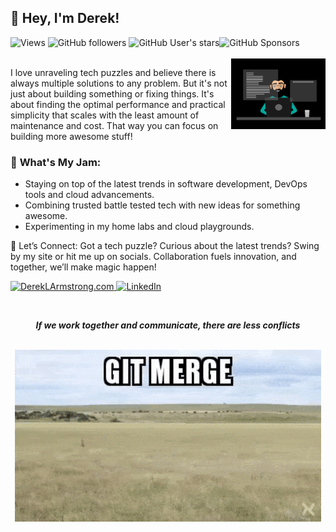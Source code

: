 ## 👋 **Hey, I'm Derek!**

<div align="left">
  <img alt="Views" src="https://komarev.com/ghpvc/?username=dereklarmstrong&label=views">
  <img alt="GitHub followers" src="https://img.shields.io/github/followers/dereklarmstrong">
  <img alt="GitHub User's stars" src="https://img.shields.io/github/stars/dereklarmstrong"><img alt="GitHub Sponsors" src="https://img.shields.io/github/sponsors/dereklarmstrong">
</div>
<br>
<img  src="./imgs/working-and-creating.gif" height="30%" width="30%" align="right" />


I love unraveling tech puzzles and believe there is always multiple solutions to any problem. But it's not just about building something or fixing things. It's about finding the optimal performance and practical simplicity that scales with the least amount of maintenance and cost. That way you can focus on building more awesome stuff!


### 🍓 **What's My Jam:**
- Staying on top of the latest trends in software development, DevOps tools and cloud advancements.
- Combining trusted battle tested tech with new ideas for something awesome.
- Experimenting in my home labs and cloud playgrounds.

🤝 Let’s Connect: Got a tech puzzle? Curious about the latest trends? Swing by my site or hit me up on socials. Collaboration fuels innovation, and together, we’ll make magic happen!

<p>
  <a href="https://dereklarmstrong.com/" target="_blank"><img alt="DerekLArmstrong.com" src="https://img.shields.io/badge/DerekLArmstrong.com-005c99?style=for-the-badge&logo=hashnode&logoColor=white"  height="30px"/>
  <!-- <a href="https://pytech.dev/" target="_blank"><img alt="PyTech.com" src="https://img.shields.io/badge/PyTech.Dev-44709f.svg?&style=for-the-badge&logo=python&logoColor=yellow" height="30px" /></a> -->
  <!-- <a href="https://twitter.com/dereklarmstrong" target="_blank"><img alt="Twitter" src="https://img.shields.io/badge/twitter-%231DA1F2.svg?&style=for-the-badge&logo=twitter&logoColor=white"  height="30px"/></a> -->
  <a href="https://www.linkedin.com/in/dereklarmstrong/" target="_blank"><img alt="LinkedIn" src="https://img.shields.io/badge/linkedin-%230077B5.svg?&style=for-the-badge&logo=linkedin&logoColor=white"  height="30px"/></a>
</p>

<div align="center">
  <br>
  <p><b><i>If we work together and communicate, there are less conflicts</b></i></p>
  <br>
  <img src="./imgs/git-merge.gif" width="490px">
  <br>
</div>

